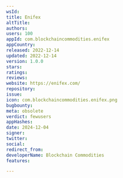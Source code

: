 ```yaml
---
wsId: 
title: Enifex
altTitle: 
authors: 
users: 100
appId: com.blockchaincommodities.enifex
appCountry: 
released: 2022-12-14
updated: 2022-12-14
version: 1.0.0
stars: 
ratings: 
reviews: 
website: https://enifex.com/
repository: 
issue: 
icon: com.blockchaincommodities.enifex.png
bugbounty: 
meta: obsolete
verdict: fewusers
appHashes: 
date: 2024-12-04
signer: 
twitter: 
social: 
redirect_from: 
developerName: Blockchain Commodities
features: 

---
```


